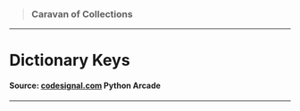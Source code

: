 > ### Caravan of Collections

---

# Dictionary Keys

#### Source: [codesignal.com](https://codesignal.com/) Python Arcade

---
